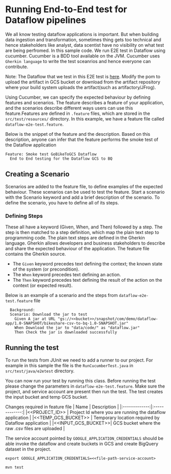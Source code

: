 # Running End-to-End test for Dataflow pipelines

We all know testing dataflow applications is important. But when building data ingestion and transformation, sometimes thing gets too technical and hence stakeholders like analyst, data scentist have no visibility on what test are being perfromed. In this sample code. We run E2E test in Dataflow using cucumber. Cucumber is a BDD tool available on the JVM. Cucumber uses `Gherkin language` to write the test sceanrios and hence everyone can contribute.

Note: The Dataflow that we test in this E2E test is [here](https://github.com/bipinupd/professional-services/tree/dataflow-cloud-run/examples/dataflow-cloud-run/dataflowApp). Modify the pom to upload the artifact in GCS bucket or download from the artifact repository where your build system uploads the artifact(such as artifactory/JFrog).

Using Cucumber, we can specify the expected behaviour by defining features and scenarios. The feature describes a feature of your application, and the scenarios describe different ways users can use this feature.Features are defined in `.feature` files, which are stored in the `src/test/resources/` directory. In this example, we have a feature file called `dataflow-e2e-test.feature`.

Below is the snippet of the feature and the description. Based on this description, anyone can infer that the feature performs the smoke test of the Dataflow application

```
Feature: Smoke test GoBikeToGCS Dataflow
  End to End testing for the Dataflow GCS to BQ
```
## Creating a Scenario

Scenarios are added to the feature file, to define examples of the expected behaviour. These scenarios can be used to test the feature. Start a scenario with the Scenario keyword and add a brief description of the scenario. To define the scenario, you have to define all of its steps.
### Defining Steps

These all have a keyword (Given, When, and Then) followed by a step. The step is then matched to a step definition, which map the plain text step to programming code.
The plain text steps are defined in the Gherkin language. Gherkin allows developers and business stakeholders to describe and share the expected behaviour of the application.
The feature file contains the Gherkin source.
- The `Given` keyword precedes text defining the context; the known state of the system (or precondition).
- The `When` keyword precedes text defining an action.
- The `Then` keyword precedes text defining the result of the action on the context (or expected result).


Below is an example of a scenario and the steps from `dataflow-e2e-test.feature` file

```
  Background:
  Scenario: Download the jar to test
    Given A jar at URL "gs://<<bucket>>/snapshot/com/demo/dataflow-app/1.0-SNAPSHOT/bikeshare-csv-to-bq-1.0-SNAPSHOT.jar"
    When Download the jar to "data/code/" as "dataflow.jar"
    Then Check the jar is downloaded successfully
```

## Running the test
To run the tests from JUnit we need to add a runner to our project. For example in this sample the file is the `RunCucumberTest.java` in `src/test/java/e2etest` directory.

You can now run your test by running this class. Before running the test please change the parameters in `dataflow-e2e-test.feature`. Make sure the project, and service account are present then run the test. The test creates the input bucket and temp GCS bucket.

Changes required in feature file
|    Name   |   Description   |
|:-------------:|:-------------:|
|<<PROJECT_ID>> | Project Id where you are running the dataflow application |
|<<TEMP_GCS_BUCKET>> | Temporary location required by Dataflow application |
|<<INPUT_GCS_BUCKET>>| GCS bucket where the raw .csv files are uploaded |

The service account pointed by `GOOGLE_APPLICATION_CREDENTIALS` should be able invoke the dataflow and create buckets in GCS and create BigQuery dataset in the project.

 `export GOOGLE_APPLICATION_CREDENTIALS=<<file-path-service-account>`

`mvn test`